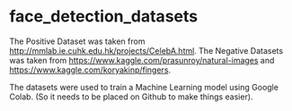 # face_detection_datasets
The Positive Dataset was taken from http://mmlab.ie.cuhk.edu.hk/projects/CelebA.html.
The Negative Datasets was taken from https://www.kaggle.com/prasunroy/natural-images and https://www.kaggle.com/koryakinp/fingers.

The datasets were used to train a Machine Learning model using Google Colab. (So it needs to be placed on Github to make things easier).

